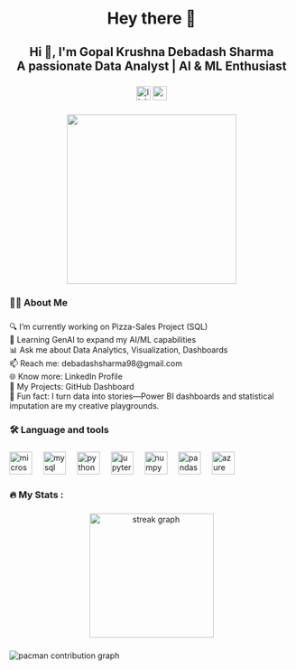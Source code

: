 <h1 align="center">Hey there 👋</h1>

###

<h2 align="center">Hi 👋, I'm Gopal Krushna Debadash Sharma<br>A passionate Data Analyst | AI & ML Enthusiast</h2>

###

<div align="center">
  <img src="https://img.shields.io/static/v1?message=LinkedIn&logo=linkedin&label=&color=0077B5&logoColor=white&labelColor=&style=for-the-badge" height="25" alt="linkedin logo"  />
  <img src="https://img.shields.io/static/v1?message=Gmail&logo=gmail&label=&color=D14836&logoColor=white&labelColor=&style=for-the-badge" height="25" alt="gmail logo"  />
</div>

###

<div align="center">
  <img height="300" src=" https://cdn.dribbble.com/users/8619169/screenshots/16116886/media/a63d64bcccad878cb9dfdb9a9f6b6416.gif"  />
</div>

###

<h3 align="left">👩‍💻  About Me</h3>

###

<p align="left">🔍 I’m currently working on Pizza-Sales Project (SQL)<br>🤖 Learning GenAI to expand my AI/ML capabilities<br>📊 Ask me about Data Analytics, Visualization, Dashboards<br>📫 Reach me: debadashsharma98@gmail.com<br>🌐 Know more: LinkedIn Profile<br>📁 My Projects: GitHub Dashboard<br>🎯 Fun fact: I turn data into stories—Power BI dashboards and statistical imputation are my creative playgrounds.</p>

###

<h3 align="left">🛠 Language and tools</h3>

###

<div align="left">
  <img src="https://cdn.jsdelivr.net/gh/devicons/devicon/icons/microsoftsqlserver/microsoftsqlserver-plain.svg" height="40" alt="microsoftsqlserver logo"  />
  <img width="12" />
  <img src="https://cdn.jsdelivr.net/gh/devicons/devicon/icons/mysql/mysql-original.svg" height="40" alt="mysql logo"  />
  <img width="12" />
  <img src="https://cdn.jsdelivr.net/gh/devicons/devicon/icons/python/python-original.svg" height="40" alt="python logo"  />
  <img width="12" />
  <img src="https://cdn.jsdelivr.net/gh/devicons/devicon/icons/jupyter/jupyter-original.svg" height="40" alt="jupyter logo"  />
  <img width="12" />
  <img src="https://cdn.jsdelivr.net/gh/devicons/devicon/icons/numpy/numpy-original.svg" height="40" alt="numpy logo"  />
  <img width="12" />
  <img src="https://cdn.jsdelivr.net/gh/devicons/devicon/icons/pandas/pandas-original.svg" height="40" alt="pandas logo"  />
  <img width="12" />
  <img src="https://cdn.jsdelivr.net/gh/devicons/devicon/icons/azure/azure-original.svg" height="40" alt="azure logo"  />
</div>

###

<h3 align="left">🔥   My Stats :</h3>

###

<div align="center">
  <img src="https://streak-stats.demolab.com?user=GopalKrushnaDebadashSharma&locale=en&mode=daily&theme=dark&hide_border=false&border_radius=5&order=3" height="220" alt="streak graph"  />
</div>

###

<picture>
  <source media="(prefers-color-scheme: dark)" srcset="https://raw.githubusercontent.com/GopalKrushnaDebadashSharma/GopalKrushnaDebadashSharma/output/pacman-contribution-graph-dark.svg">
  <source media="(prefers-color-scheme: light)" srcset="https://raw.githubusercontent.com/GopalKrushnaDebadashSharma/GopalKrushnaDebadashSharma/output/pacman-contribution-graph.svg">
  <img alt="pacman contribution graph" src="https://raw.githubusercontent.com/GopalKrushnaDebadashSharma/GopalKrushnaDebadashSharma/output/pacman-contribution-graph.svg">
</picture>

###
